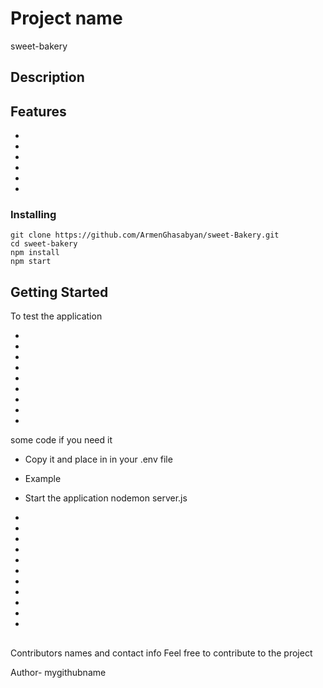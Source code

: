 # Project name
sweet-bakery

## Description



## Features

* 
* 
* 
* 
* 
* 

### Installing
```
git clone https://github.com/ArmenGhasabyan/sweet-Bakery.git
cd sweet-bakery
npm install
npm start
```

## Getting Started

To test the application

* 
*
* 
* 
* 
* 
* 
* 
* 
some code if you need it

* Copy it and place in in your .env file
* Example
* Start the application
nodemon server.js

* 
*
* 
* 
* 
* 
* 
* 
* 
* 
* 
## 

Contributors names and contact info
Feel free to contribute to the project

Author- mygithubname